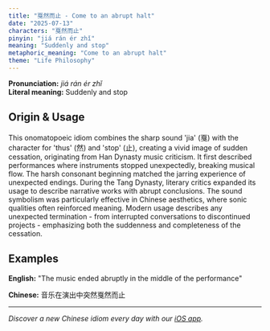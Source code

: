 ```yaml
---
title: "戛然而止 - Come to an abrupt halt"
date: "2025-07-13"
characters: "戛然而止"
pinyin: "jiá rán ér zhǐ"
meaning: "Suddenly and stop"
metaphoric_meaning: "Come to an abrupt halt"
theme: "Life Philosophy"
---
```


**Pronunciation:** *jiá rán ér zhǐ*  
**Literal meaning:** Suddenly and stop

## Origin & Usage

This onomatopoeic idiom combines the sharp sound 'jia' (戛) with the character for 'thus' (然) and 'stop' (止), creating a vivid image of sudden cessation, originating from Han Dynasty music criticism. It first described performances where instruments stopped unexpectedly, breaking musical flow. The harsh consonant beginning matched the jarring experience of unexpected endings. During the Tang Dynasty, literary critics expanded its usage to describe narrative works with abrupt conclusions. The sound symbolism was particularly effective in Chinese aesthetics, where sonic qualities often reinforced meaning. Modern usage describes any unexpected termination - from interrupted conversations to discontinued projects - emphasizing both the suddenness and completeness of the cessation.

## Examples

**English:** "The music ended abruptly in the middle of the performance"

**Chinese:** 音乐在演出中突然戛然而止

---

*Discover a new Chinese idiom every day with our [iOS app](https://apps.apple.com/us/app/daily-chinese-idioms/id6670238264).*
